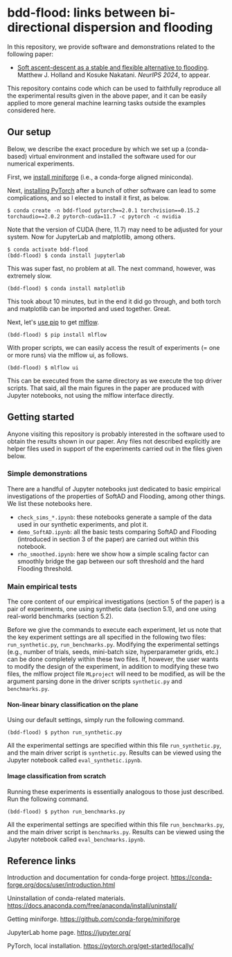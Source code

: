 # bdd-flood: links between bi-directional dispersion and flooding

In this repository, we provide software and demonstrations related to the following paper:

- [Soft ascent-descent as a stable and flexible alternative to flooding](https://arxiv.org/abs/2310.10006). Matthew J. Holland and Kosuke Nakatani. *NeurIPS 2024*, to appear.

This repository contains code which can be used to faithfully reproduce all the experimental results given in the above paper, and it can be easily applied to more general machine learning tasks outside the examples considered here.

## Our setup

Below, we describe the exact procedure by which we set up a (conda-based) virtual environment and installed the software used for our numerical experiments.

First, we [install miniforge](https://github.com/conda-forge/miniforge) (i.e., a conda-forge aligned miniconda).

Next, [installing PyTorch](https://pytorch.org/) after a bunch of other software can lead to some complications, and so I elected to install it first, as below.

```
$ conda create -n bdd-flood pytorch==2.0.1 torchvision==0.15.2 torchaudio==2.0.2 pytorch-cuda=11.7 -c pytorch -c nvidia
```

Note that the version of CUDA (here, 11.7) may need to be adjusted for your system. Now for JupyterLab and matplotlib, among others.

```
$ conda activate bdd-flood
(bdd-flood) $ conda install jupyterlab
```

This was super fast, no problem at all. The next command, however, was extremely slow.

```
(bdd-flood) $ conda install matplotlib
```

This took about 10 minutes, but in the end it did go through, and both torch and matplotlib can be imported and used together. Great.

Next, let's [use pip](https://pypi.org/project/pip/) to get [mlflow](https://mlflow.org/).

```
(bdd-flood) $ pip install mlflow
```

With proper scripts, we can easily access the result of experiments (= one or more runs) via the mlflow ui, as follows.

```
(bdd-flood) $ mlflow ui
```

This can be executed from the same directory as we execute the top driver scripts. That said, all the main figures in the paper are produced with Jupyter notebooks, not using the mlflow interface directly.


## Getting started

Anyone visiting this repository is probably interested in the software used to obtain the results shown in our paper. Any files not described explicitly are helper files used in support of the experiments carried out in the files given below.

### Simple demonstrations

There are a handful of Jupyter notebooks just dedicated to basic empirical investigations of the properties of SoftAD and Flooding, among other things. We list these notebooks here.

- `check_sims_*.ipynb`: these notebooks generate a sample of the data used in our synthetic experiments, and plot it.
- `demo_SoftAD.ipynb`: all the basic tests comparing SoftAD and Flooding (introduced in section 3 of the paper) are carried out within this notebook.
- `rho_smoothed.ipynb`: here we show how a simple scaling factor can smoothly bridge the gap between our soft threshold and the hard Flooding threshold.


### Main empirical tests

The core content of our empirical investigations (section 5 of the paper) is a pair of experiments, one using synthetic data (section 5.1), and one using real-world benchmarks (section 5.2).

Before we give the commands to execute each experiment, let us note that the key experiment settings are all specified in the following two files: `run_synthetic.py`, `run_benchmarks.py`. Modifying the experimental settings (e.g., number of trials, seeds, mini-batch size, hyperparameter grids, etc.) can be done completely within these two files. If, however, the user wants to modify the design of the experiment, in addition to modifying these two files, the mlflow project file `MLproject` will need to be modified, as will be the argument parsing done in the driver scripts `synthetic.py` and `benchmarks.py`.


#### Non-linear binary classification on the plane

Using our default settings, simply run the following command.

```
(bdd-flood) $ python run_synthetic.py
```

All the experimental settings are specified within this file `run_synthetic.py`, and the main driver script is `synthetic.py`. Results can be viewed using the Jupyter notebook called `eval_synthetic.ipynb`.


#### Image classification from scratch

Running these experiments is essentially analogous to those just described. Run the following command.

```
(bdd-flood) $ python run_benchmarks.py
```

All the experimental settings are specified within this file `run_benchmarks.py`, and the main driver script is `benchmarks.py`. Results can be viewed using the Jupyter notebook called `eval_benchmarks.ipynb`.


## Reference links

Introduction and documentation for conda-forge project.
https://conda-forge.org/docs/user/introduction.html

Uninstallation of conda-related materials.
https://docs.anaconda.com/free/anaconda/install/uninstall/

Getting miniforge.
https://github.com/conda-forge/miniforge

JupyterLab home page.
https://jupyter.org/

PyTorch, local installation.
https://pytorch.org/get-started/locally/
